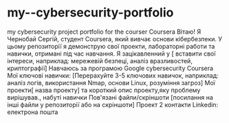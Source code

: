 # my--cybersecurity-portfolio
my cybersecurity project portfolio for the courser Coursera
Вітаю! Я Чернобай Сергій, студент Coursera, який вивчає основи кібербезпеки. У цьому репозиторії я демонструю свої проекти, лабораторні работи та навички, отримані під час навчання.
Я зацікавленний у [ вставити свої інтереси, наприклад: мережевій безпеці, аналіз вразливостей,  криптографії]
Навчаюсь за програмою Google cybersecurity Coursera
Мої ключові навички: [Перерахуйте 3-5 ключових навичок, наприклад: аналіз логів, використання Nmap, основи Linux, розуміння загроз]
Мої проекти[ назва проекту] та короткий опис проекту,яку проблему вирішував., набуті навички
Пов'язані файли/скріншоти [посилання на інші файли у репозиторії або на скріншоти]
Проект 2
контакти 
Linkedin:
електрона пошта
